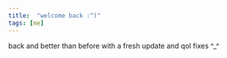 ```yaml
---
title:  "welcome back :^)"
tags: [me]
---
```


back and better than before with a fresh update and qol fixes ^_^